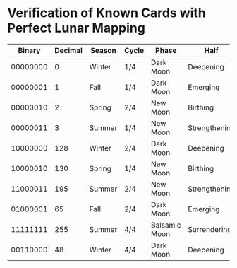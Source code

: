# Verification of Known Cards with Perfect Lunar Mapping

| Binary | Decimal | Season | Cycle | Phase | Half | Card Name |
|--------|---------|--------|-------|-------|------|----------|
| 00000000 | 0 | Winter | 1/4 | Dark Moon | Deepening | Void Mirror |
| 00000001 | 1 | Fall | 1/4 | Dark Moon | Emerging | Unwritten Beginnings |
| 00000010 | 2 | Spring | 2/4 | New Moon | Birthing | The Empty Canvas |
| 00000011 | 3 | Summer | 1/4 | New Moon | Strengthening | Perfect Vessel |
| 10000000 | 128 | Winter | 2/4 | Dark Moon | Deepening | Solitary Flame |
| 10000010 | 130 | Spring | 1/4 | New Moon | Birthing | Playful Hunch |
| 11000011 | 195 | Summer | 2/4 | New Moon | Strengthening | Intuitive Mastery |
| 01000001 | 65 | Fall | 2/4 | Dark Moon | Emerging | Obsessive Vision |
| 11111111 | 255 | Summer | 4/4 | Balsamic Moon | Surrendering | Enlightened Clarity |
| 00110000 | 48 | Winter | 4/4 | Dark Moon | Deepening | Torch Bearer |
